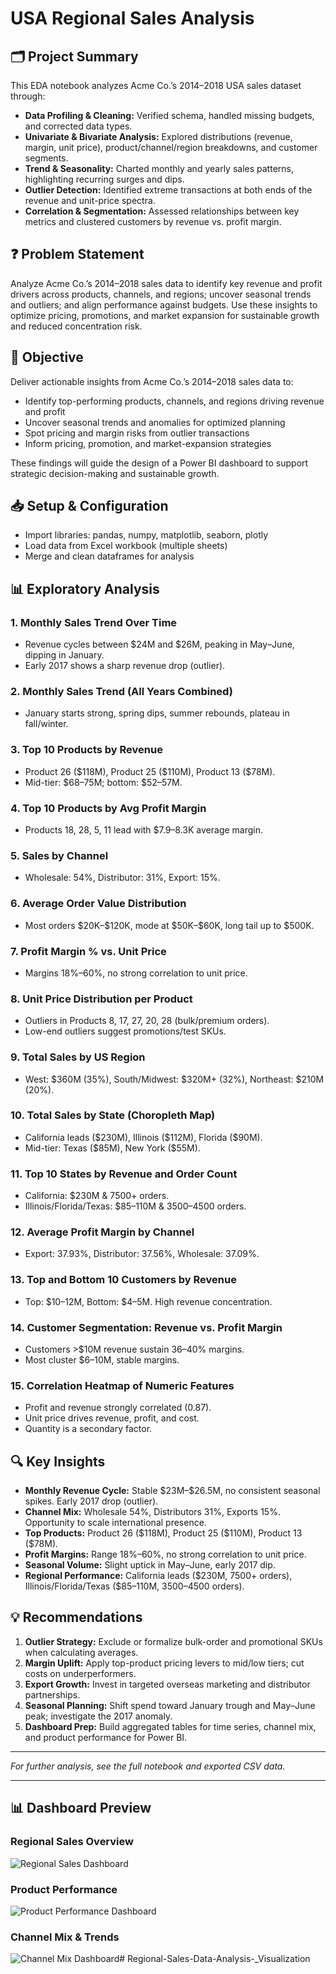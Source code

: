 # USA Regional Sales Analysis

## 🗂️ Project Summary

This EDA notebook analyzes Acme Co.’s 2014–2018 USA sales dataset through:

- **Data Profiling & Cleaning:** Verified schema, handled missing budgets, and corrected data types.
- **Univariate & Bivariate Analysis:** Explored distributions (revenue, margin, unit price), product/channel/region breakdowns, and customer segments.
- **Trend & Seasonality:** Charted monthly and yearly sales patterns, highlighting recurring surges and dips.
- **Outlier Detection:** Identified extreme transactions at both ends of the revenue and unit-price spectra.
- **Correlation & Segmentation:** Assessed relationships between key metrics and clustered customers by revenue vs. profit margin.

## ❓ Problem Statement

Analyze Acme Co.’s 2014–2018 sales data to identify key revenue and profit drivers across products, channels, and regions; uncover seasonal trends and outliers; and align performance against budgets. Use these insights to optimize pricing, promotions, and market expansion for sustainable growth and reduced concentration risk.

## 🎯 Objective

Deliver actionable insights from Acme Co.’s 2014–2018 sales data to:

- Identify top-performing products, channels, and regions driving revenue and profit
- Uncover seasonal trends and anomalies for optimized planning
- Spot pricing and margin risks from outlier transactions
- Inform pricing, promotion, and market-expansion strategies

These findings will guide the design of a Power BI dashboard to support strategic decision-making and sustainable growth.

## 📥 Setup & Configuration

- Import libraries: pandas, numpy, matplotlib, seaborn, plotly
- Load data from Excel workbook (multiple sheets)
- Merge and clean dataframes for analysis

## 📊 Exploratory Analysis

### 1. Monthly Sales Trend Over Time
- Revenue cycles between \$24M and \$26M, peaking in May–June, dipping in January.
- Early 2017 shows a sharp revenue drop (outlier).

### 2. Monthly Sales Trend (All Years Combined)
- January starts strong, spring dips, summer rebounds, plateau in fall/winter.

### 3. Top 10 Products by Revenue
- Product 26 (\$118M), Product 25 (\$110M), Product 13 (\$78M).
- Mid-tier: \$68–75M; bottom: \$52–57M.

### 4. Top 10 Products by Avg Profit Margin
- Products 18, 28, 5, 11 lead with \$7.9–8.3K average margin.

### 5. Sales by Channel
- Wholesale: 54%, Distributor: 31%, Export: 15%.

### 6. Average Order Value Distribution
- Most orders \$20K–\$120K, mode at \$50K–\$60K, long tail up to \$500K.

### 7. Profit Margin % vs. Unit Price
- Margins 18%–60%, no strong correlation to unit price.

### 8. Unit Price Distribution per Product
- Outliers in Products 8, 17, 27, 20, 28 (bulk/premium orders).
- Low-end outliers suggest promotions/test SKUs.

### 9. Total Sales by US Region
- West: \$360M (35%), South/Midwest: \$320M+ (32%), Northeast: \$210M (20%).

### 10. Total Sales by State (Choropleth Map)
- California leads (\$230M), Illinois (\$112M), Florida (\$90M).
- Mid-tier: Texas (\$85M), New York (\$55M).

### 11. Top 10 States by Revenue and Order Count
- California: \$230M & 7500+ orders.
- Illinois/Florida/Texas: \$85–110M & 3500–4500 orders.

### 12. Average Profit Margin by Channel
- Export: 37.93%, Distributor: 37.56%, Wholesale: 37.09%.

### 13. Top and Bottom 10 Customers by Revenue
- Top: \$10–12M, Bottom: \$4–5M. High revenue concentration.

### 14. Customer Segmentation: Revenue vs. Profit Margin
- Customers >\$10M revenue sustain 36–40% margins.
- Most cluster \$6–10M, stable margins.

### 15. Correlation Heatmap of Numeric Features
- Profit and revenue strongly correlated (0.87).
- Unit price drives revenue, profit, and cost.
- Quantity is a secondary factor.

## 🔍 Key Insights

- **Monthly Revenue Cycle:** Stable \$23M–\$26.5M, no consistent seasonal spikes. Early 2017 drop (outlier).
- **Channel Mix:** Wholesale 54%, Distributors 31%, Exports 15%. Opportunity to scale international presence.
- **Top Products:** Product 26 (\$118M), Product 25 (\$110M), Product 13 (\$78M).
- **Profit Margins:** Range 18%–60%, no strong correlation to unit price.
- **Seasonal Volume:** Slight uptick in May–June, early 2017 dip.
- **Regional Performance:** California leads (\$230M, 7500+ orders), Illinois/Florida/Texas (\$85–110M, 3500–4500 orders).

## 💡 Recommendations

1. **Outlier Strategy:** Exclude or formalize bulk-order and promotional SKUs when calculating averages.
2. **Margin Uplift:** Apply top-product pricing levers to mid/low tiers; cut costs on underperformers.
3. **Export Growth:** Invest in targeted overseas marketing and distributor partnerships.
4. **Seasonal Planning:** Shift spend toward January trough and May–June peak; investigate the 2017 anomaly.
5. **Dashboard Prep:** Build aggregated tables for time series, channel mix, and product performance for Power BI.

---

*For further analysis, see the full notebook and exported CSV data.*

---

## 📊 Dashboard Preview

### Regional Sales Overview

![Regional Sales Dashboard](images/dashboard-regional-sales.png)

### Product Performance

![Product Performance Dashboard](images/dashboard-product-performance.png)

### Channel Mix & Trends

![Channel Mix Dashboard](images/dashboard-channel-mix.png)#   R e g i o n a l - S a l e s - D a t a - A n a l y s i s - _ V i s u a l i z a t i o n  
 